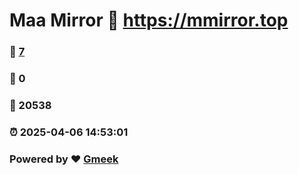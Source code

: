 # Maa Mirror :link: https://mmirror.top 
### :page_facing_up: [7](https://mmirror.top/tag.html) 
### :speech_balloon: 0 
### :hibiscus: 20538 
### :alarm_clock: 2025-04-06 14:53:01 
### Powered by :heart: [Gmeek](https://github.com/Meekdai/Gmeek)
